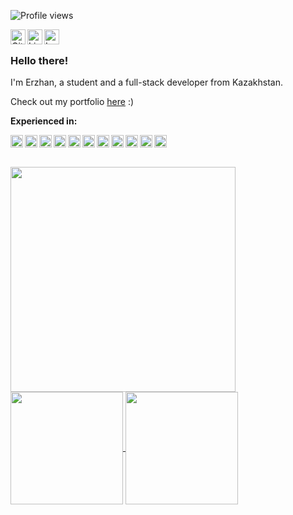 ![Profile views](https://komarev.com/ghpvc/?username=kekland&color=ca054d)

<a href="https://github.com/kekland">
  <img align="left" alt="GitHub profile" src="https://kekland.com/api/uploads/github_faa2ba25f7.svg" width="24px" />
</a>

<a href="https://linkedin.com/in/kekland">
  <img align="left" alt="LinkedIn profile" src="https://kekland.com/api/uploads/linkedin_293d24e578.svg" width="24px" />
</a>

<a href="https://last.fm/user/kekland">
  <img align="left" alt="Last.fm profile" src="https://kekland.com/api/uploads/lastfm_2554f01992.svg" width="24px" />
</a>

<br />

### Hello there!

I'm Erzhan, a student and a full-stack developer from Kazakhstan.

Check out my portfolio [here](https://kekland.com) :)

**Experienced in:**  

<img alt="Flutter" align="left" height="20" src="https://kekland.com/api/uploads/flutter_387194d029.svg">
<img alt="Dart" align="left" height="20" src="https://kekland.com/api/uploads/dartlang_6d144f796e.svg">
<img alt="Android" align="left" height="20" src="https://kekland.com/api/uploads/android_631b138d4b.svg">
<img alt="JavaScript" align="left" height="20" src="https://kekland.com/api/uploads/javascript_6ec981f863.svg">
<img alt="TypeScript" align="left" height="20" src="https://kekland.com/api/uploads/typescript_8a6b5532e5.svg">
<img alt="React" align="left" height="20" src="https://kekland.com/api/uploads/react_db7f961979.svg">
<img alt="Node.js" align="left" height="20" src="https://kekland.com/api/uploads/nodejs_49fbbe5ba8.svg">
<img alt="Java" align="left" height="20" src="https://kekland.com/api/uploads/java_0f4e3a707d.svg">
<img alt="C++" align="left" height="20" src="https://kekland.com/api/uploads/c_plus_plus_3948647d72.svg">
<img alt="C#" align="left" height="20" src="https://kekland.com/api/uploads/c_sharp_c36b4aaef2.svg">
<img alt="First Robotics Competition" align="left" height="20" src="https://kekland.com/api/uploads/frc_c719af9383.svg">

<br />
<br />
<br />

<a href="https://github.com/kekland">
  <img align="left" height="360px" src="https://github-readme-stats.vercel.app/api/top-langs?username=kekland&count_private=true&bg_color=1a1c20&title_color=ffffff&text_color=cccccc&hide_border=true&show_icons=true&border_radius=10px" />
</a>

<a href="https://discord.com/users/149878649145786368">
  <img align="center" height="180px" src="https://lanyard-profile-readme.vercel.app/api/149878649145786368?hideDiscrim=true" />
</a>

<a href="https://github.com/kekland">
  <img align="center" height="180px" src="https://github-readme-stats.vercel.app/api?username=kekland&count_private=true&bg_color=1a1c20&title_color=ffffff&text_color=cccccc&hide_border=true&show_icons=true&border_radius=10px" />
</a>

